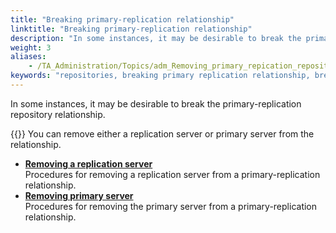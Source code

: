 ```yaml
--- 
title: "Breaking primary-replication relationship"
linktitle: "Breaking primary-replication relationship"
description: "In some instances, it may be desirable to break the primary-replication repository relationship."
weight: 3
aliases: 
    - /TA_Administration/Topics/adm_Removing_primary_repication_repository_main.html
keywords: "repositories, breaking primary replication relationship, breaking primary replication relationship"
---
```


In some instances, it may be desirable to break the primary-replication repository relationship.

{{<note>}} You can remove either a replication server or primary server from the relationship.

-   **[Removing a replication server](/TA_Administration/Topics/adm_Removing_primary_repication_repository.html)**  
Procedures for removing a replication server from a primary-replication relationship.
-   **[Removing primary server](/TA_Administration/Topics/adm_Setting_up_primary_replication_repository_2.html)**  
Procedures for removing the primary server from a primary-replication relationship.




